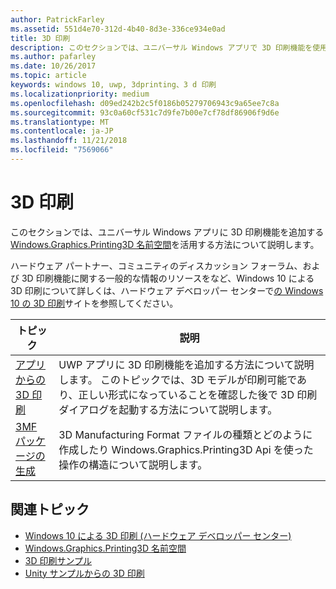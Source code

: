```yaml
---
author: PatrickFarley
ms.assetid: 551d4e70-312d-4b40-8d3e-336ce934e0ad
title: 3D 印刷
description: このセクションでは、ユニバーサル Windows アプリで 3D 印刷機能を使用する方法について説明します。
ms.author: pafarley
ms.date: 10/26/2017
ms.topic: article
keywords: windows 10, uwp, 3dprinting、3 d 印刷
ms.localizationpriority: medium
ms.openlocfilehash: d09ed242b2c5f0186b05279706943c9a65ee7c8a
ms.sourcegitcommit: 93c0a60cf531c7d9fe7b00e7cf78df86906f9d6e
ms.translationtype: MT
ms.contentlocale: ja-JP
ms.lasthandoff: 11/21/2018
ms.locfileid: "7569066"
---
```

# <a name="3d-printing"></a>3D 印刷


このセクションでは、ユニバーサル Windows アプリに 3D 印刷機能を追加する[Windows.Graphics.Printing3D 名前空間](https://msdn.microsoft.com/library/windows/apps/windows.graphics.printing3d.aspx)を活用する方法について説明します。  

ハードウェア パートナー、コミュニティのディスカッション フォーラム、および 3D 印刷機能に関する一般的な情報のリソースをなど、Windows 10 による 3D 印刷について詳しくは、ハードウェア デベロッパー センターで[の Windows 10 の 3D 印刷](https://developer.microsoft.com/windows/hardware/3d-print-support-windows-10)サイトを参照してください。

| トピック | 説明 |
|-------|-------------|
| [アプリからの 3D 印刷](3d-print-from-app.md) | UWP アプリに 3D 印刷機能を追加する方法について説明します。 このトピックでは、3D モデルが印刷可能であり、正しい形式になっていることを確認した後で 3D 印刷ダイアログを起動する方法について説明します。 |
| [3MF パッケージの生成](generate-3mf.md) | 3D Manufacturing Format ファイルの種類とどのように作成したり Windows.Graphics.Printing3D Api を使った操作の構造について説明します。 |

## <a name="related-topics"></a>関連トピック

* [Windows 10 による 3D 印刷 (ハードウェア デベロッパー センター)](https://developer.microsoft.com/windows/hardware/3d-print-support-windows-10)
* [Windows.Graphics.Printing3D 名前空間](https://msdn.microsoft.com/library/windows/apps/windows.graphics.printing3d.aspx)
* [3D 印刷サンプル](https://github.com/Microsoft/Windows-universal-samples/tree/master/Samples/3DPrinting)
* [Unity サンプルからの 3D 印刷](https://github.com/Microsoft/Windows-universal-samples/tree/master/Samples/3DPrintingFromUnity)

 
